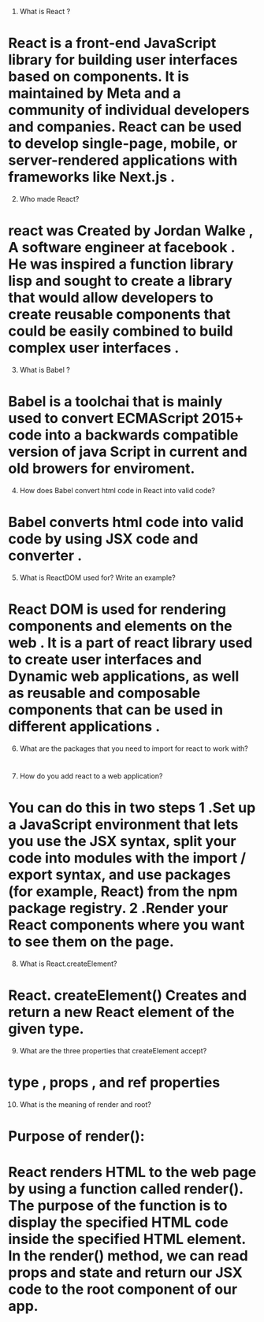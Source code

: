 1. What is React ?

# React is a front-end JavaScript library for building user interfaces based on components. It is maintained by Meta and a community of individual developers and companies. React can be used to develop single-page, mobile, or server-rendered applications with frameworks like Next.js  .

2. Who made React?

# react was Created by Jordan Walke , A software engineer at facebook . He was inspired a function library lisp and sought to create a library that would allow developers to create reusable components that could be easily combined to build complex user interfaces . 

3. What is Babel ?

# Babel is a toolchai that is mainly used to convert  ECMAScript 2015+ code into a backwards compatible version of java Script in current and old browers for enviroment.

4. How does Babel convert html code in React into valid code?

# Babel converts html code into valid code by using JSX code and converter .

5. What is ReactDOM used for? Write an example?

# React DOM is used  for rendering components and elements on the web . It is a part of react library used to create user interfaces and Dynamic web applications, as well as reusable and composable components that can be used in different applications .


6. What are the packages that you need to import for react to work with?

#  


7. How do you add react to a web application?

#   You can do this in two steps                                                                                                     1 .Set up a JavaScript environment that lets you use the JSX syntax, split your code into modules with the import / export syntax, and use packages (for example, React) from the npm package registry.                                                               2 .Render your React components where you want to see them on the page.

8. What is React.createElement?

# React. createElement() Creates and return a new React element of the given type.


9. What are the three properties that createElement accept?

#  type , props , and ref properties

10. What is the meaning of render and root?

# Purpose of render():

# React renders HTML to the web page by using a function called render(). The purpose of the function is to display the specified HTML code inside the specified HTML element. In the render() method, we can read props and state and return our JSX code to the root component of our app.

